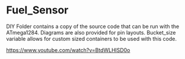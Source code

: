 # Fuel_Sensor
DIY Folder contains a copy of the source code that can be run with the ATmega1284. Diagrams are also provided for pin layouts.
Bucket_size variable allows for custom sized containers to be used with this code.

https://www.youtube.com/watch?v=BtdWLHlSD0o
